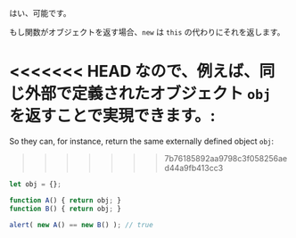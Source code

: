 はい、可能です。

もし関数がオブジェクトを返す場合、`new` は `this` の代わりにそれを返します。

<<<<<<< HEAD
なので、例えば、同じ外部で定義されたオブジェクト `obj` を返すことで実現できます。:
=======
So they can, for instance, return the same externally defined object `obj`:
>>>>>>> 7b76185892aa9798c3f058256aed44a9fb413cc3

```js run no-beautify
let obj = {};

function A() { return obj; }
function B() { return obj; }

alert( new A() == new B() ); // true
```
